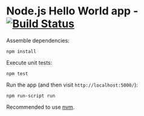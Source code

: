 # Node.js Hello World app - [![Build Status][status]][travis]

Assemble dependencies:

    npm install

Execute unit tests:

    npm test

Run the app (and then visit `http://localhost:5000/`):

    npm run-script run

Recommended to use [nvm](https://github.com/creationix/nvm).

[status]: https://travis-ci.org/samrocketman/hello-world-node_js.svg?branch=master
[travis]: https://travis-ci.org/samrocketman/hello-world-node_js
